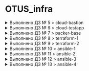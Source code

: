 # OTUS_infra

<details><summary>Выполнено ДЗ № 5 > cloud-bastion</summary><p>

## Конфигурация bastionhost сети:
````
bastion_IP = 34.78.108.124
someinternalhost_IP = 10.132.0.13
````
## Как проверить работоспособность:
 - Перейти по ссылке http://35.233.51.244:9292
 
## Для подключения к someinternalhost через bastionhost можем воспользоваться командой:
````
ssh -t -i ~/.ssh/ll_rsa -A vlembikov@34.78.108.124 ssh 10.132.0.13
````
## Создаем файл: in ~/.ssh/config и вставляем в него:
````
Host bastionhost
User vlembikov
HostName 34.78.108.124
ForwardAgent yes
IdentityFile ~/.ssh/ll_rsa

Host someinternalhost
User vlembikov
HostName 10.132.0.13
ProxyJump bastionhost
ForwardAgent yes
IdentityFile ~/.ssh/ll_rsa
````
</p></details>

<details><summary>Выполнено ДЗ № 6 > cloud-testapp</summary><p>
  
## Параметры сервера:
````
testapp_IP = 35.233.51.244 
testapp_port = 9292
````
## В процессе сделано:
 - Написан скрипт install_mongodb.sh для установки mongodb
 - Написан скрипт install_ruby.sh для установки ruby
 - Написан скрипт startup-script.sh
 - Написан скрипт puma-vm-start.sh для автоматического разворачивания сервера открытия порта и диплоя приложения через скрипт startup-script.sh

## Как запустить проект:
 - Для запуска проекта достаточно из корня директории запустить скрипт bash puma-vm-start.sh
 - Для поднятия машины с приложением можно выполнить в ручную команду:
 
````
gcloud compute instances create reddit-app\
 --boot-disk-size=10GB \
 --image-family ubuntu-1604-lts \
 --image-project=ubuntu-os-cloud \
 --machine-type=e2-micro \
 --tags puma-server \
 --restart-on-failure \
 --preemptible \
 --metadata-from-file startup-script=./startup-script.sh
````

## Для открытия порта 9292 можно выполнить команду:
````
gcloud compute firewall-rules create default-puma-server\
 --direction=INGRESS \
 --priority=1000 \
 --network=default \
 --action=ALLOW \
 --rules=tcp:9292 \
 --source-ranges=0.0.0.0/0 \
 --target-tags=puma-server
````
## Для удаления машины можно выполнить команду:
````
gcloud compute instances delete reddit-app
````
## Для удаления правила в фаерволе:
````
gcloud compute firewall-rules delete default-puma-server
````
## Как проверить работоспособность:
 - Перейти по ссылке http://35.233.51.244:9292
</p></details>

<details><summary>Выполнено ДЗ № 7 > packer-base</summary><p>

 - [ ] Основное ДЗ
 - [ ] Задание со *

## В процессе сделано:
 - Реализован вынос переменных в файл variables.json.
 - Добавить исключение в файл .gitignore.
 - Реализовать заглушку variables.json.example.
 - Разобраться с подходом Immutable infrastructure.
 - Сделать скрипт запуска create-reddit-vm.sh для запуска готовой машины.

## Как запустить проект:
````
gcloud compute instances create reddit-app\
 --tags puma-server \
 --image-family reddit-full \
 --preemptible \
 --machine-type=e2-micro
````
````
gcloud compute firewall-rules create default-puma-server\
 --direction=INGRESS \
 --priority=1000 \
 --network=default \
 --action=ALLOW \
 --rules=tcp:9292 \
 --source-ranges=0.0.0.0/0 \
 --target-tags=puma-server
````

## Как проверить работоспособность:
 - Например, перейти по ссылке http://34.77.29.108:9292

## PR checklist
 - [ ] Выставил label с номером домашнего задания
 - [ ] Выставил label с темой домашнего задания
 </p></details>

<details><summary>Выполнено ДЗ № 8 > terraform-1</summary><p>

 - [ ] Основное ДЗ
 - [ ] Задание со *

## В процессе сделано:
 - Научились описывать инфраструктуру как код в Terraform
 - Научились пользоваться переменными Terraform

## Как запустить проект:
 - Перейдем в директорию 
````
terraform
````
 - Инициализируем провайдер командой 
````
terraform init
````
 - Проверим конфигурацию на наличие ошибок и планирования изменений в проекте командой 
````
terraform plan
````
 - Инициируем запуск проекта командой 
````
terraform apply
````
## Как проверить работоспособность:
 - Например, перейти по ссылке http://34.77.29.108:9292

## PR checklist
 - [ ] Выставил label с номером домашнего задания
 - [ ] Выставил label с темой домашнего задания
 </p></details>

<details><summary>Выполнено ДЗ № 9 > terraform-2</summary><p>

 - [ ] Основное ДЗ
 - [ ] Задание со *

## В процессе сделано:
 - Раздедлили тераформ на 2 отдельные конфигурации.
 - Перенесли 2 конфигурации в отдельые модули.

## PR checklist
 - [ ] Выставил label с номером домашнего задания
 - [ ] Выставил label с темой домашнего задания
 </p></details>

<details><summary>Выполнено ДЗ № 10 > ansible-1</summary><p>

 - [ ] Основное ДЗ
 - [ ] Задание со *

## В процессе сделано:
 - Научились пользоваться inventory.
 - Написали свой первый плейбук.

## PR checklist
 - [ ] Выставил label с номером домашнего задания
 - [ ] Выставил label с темой домашнего задания
 </p></details>

 <details><summary>Выполнено ДЗ № 11 > ansible-2</summary><p>

 - [ ] Основное ДЗ
 - [ ] Задание со *

## В процессе сделано:
 - Переписали сценарии развертывания компонентов инфраструктуры наплейбуки.
 - Научилисьпользоваться шаблонами jinja2.
 - Развернули новые образы наших db и app приложений чрез провижининг ansible.

## PR checklist
 - [ ] Выставил label с номером домашнего задания
 - [ ] Выставил label с темой домашнего задания
 </p></details>
 
  <details><summary>Выполнено ДЗ № 12 > ansible-3</summary><p>

 - [ ] Основное ДЗ
 - [ ] Задание со *

## В процессе сделано:

- Перенесли созданные плейбуки в раздельные роли
- Описали два окружения
- Использовали коммьюнити роль nginx
- Использовали Ansible Vault для наших окружений

## PR checklist
 - [ ] Выставил label с номером домашнего задания
 - [ ] Выставил label с темой домашнего задания
 </p></details>

  <details><summary>Выполнено ДЗ № 13 > ansible-4</summary><p>

 - [ ] Основное ДЗ
 - [ ] Задание со *

## В процессе сделано:

- Локальная разработка при помощи Vagrant, доработка ролей для провижининга в Vagrant
- Тестирование ролей при помощи Molecule и Testinfra
- Переключение сбора образов пакером на использование ролей

## PR checklist
 - [ ] Выставил label с номером домашнего задания
 - [ ] Выставил label с темой домашнего задания
 </p></details>